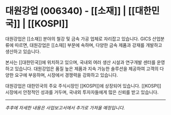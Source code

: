 # 대원강업 (006340) - [[소재]] | [[대한민국]] | [[KOSPI]]

대원강업은 [[소재]] 분야의 철강 및 금속 가공 업체로 자리잡고 있습니다. GICS 산업분류에 따르면, 대원강업은 [[소재]] 부문에 속하며, 다양한 금속 제품과 강재를 개발하고 생산하고 있습니다.

본사는 [[대한민국]]에 위치하고 있으며, 국내외 여러 생산 시설과 연구개발 센터를 운영하고 있습니다. 대원강업은 품질 높은 제품과 지속 가능한 솔루션을 제공하여 고객의 다양한 요구에 부응하며, 시장에서 경쟁력을 강화하고 있습니다.

대원강업은 대한민국의 주요 주식시장인 [[KOSPI]]에 상장되어 있습니다. [[KOSPI]] 시장에서 안정적인 성과를 거두며, 국내외 투자자들에게 많은 신뢰를 받고 있습니다.

---

*추후에 자세한 내용은 사업보고서에서 추가로 가져올 예정입니다.*